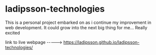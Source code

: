 # ladipsson-technologies

This is a personal project embarked on as i continue my improvement in web development. It could grow into the next big thing for me... Really excited

link to live webpage -----> https://ladipsson.github.io/ladipsson-technologies/
